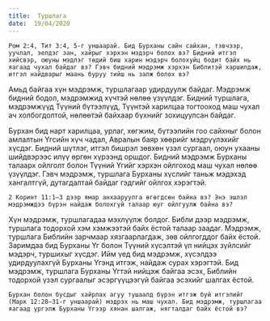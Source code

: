 ```yaml
---
title:  Туршлага
date:  19/04/2020
---
```


`Ром 2:4, Тит 3:4, 5-г уншаарай. Бид Бурханы сайн сайхан, тэвчээр, уучлал, эелдэг зан, хайрыг хэрхэн мэдэрч болох вэ? Бидний итгэл хийсвэр, оюуны мэдлэг төдий биш харин мэдэрч болохуйц бодит байх нь яагаад чухал байдаг вэ? Гэвч бидний мэдрэмж хэрхэн Библитэй харшилдаж, итгэл найдварыг маань буруу тийш нь залж болох вэ?`

Амьд байгаа хүн мэдрэмж, туршлагаар удирдуулж байдаг. Мэдрэмж бидний бодол, мэдрэмжид хүчтэй нөлөө үзүүлдэг. Бидний туршлага, мэдрэмжүүд Түүний бүтээлүүд, Түүнтэй харилцаа тогтооход маш чухал ач холбогдолтой, нөлөөтэй байхаар бүхнийг зохицуулсан байдаг.

Бурхан бид нарт харилцаа, урлаг, хөгжим, бүтээлийн гоо сайхныг болон амлалтын Үгсийн хүч чадал, Авралын баяр хөөрийг мэдрүүлэхийг хүсдэг. Бидний шүтлэг, итгэл бишрэл зөвхөн үзэл сургаал, оюун ухааны шийдвэрээс илүү өргөн хүрээнд оршдог. Бидний мэдрэмж Бурханы талаарх ойлголт болон Түүний Үгийг хэрхэн ойлгоход маш чухал нөлөө үзүүлдэг. Гэвч мэдрэмж, туршлага Бурханы хүслийг таньж мэдэхэд хангалтгүй, дутагдалтай байдаг гэдгийг ойлгох хэрэгтэй.

`2 Коринт 11:1–3 дээр ямар анхааруулга өгөгдсөн байна вэ? Энэ эшлэл мэдрэмждээ бүрэн найдаж болохгүй талаар юуг ойлгуулж байна вэ?`

Хүн мэдрэмж, туршлагадаа мэхлүүлж болдог. Библи дээр мэдрэмж, туршлага тодорхой хэм хэмжээтэй байх ёстой талаар заадаг. Мэдрэмж, туршлага Библийн зарчмаар хязгаарлагдаж, зөв ойлгогддог байх ёстой. Заримдаа бид Бурханы Үг болон Түүний хүсэлтэй үл нийцэх зүйлсийг мэдэрч, туршихыг хүсдэг. Ийм үед бид мэдрэмж, хүсэлдээ удирдуулахгүй Бурханы Үгэнд итгэж, найдаж сурах хэрэгтэй. Бид мэдрэмж, туршлага Бурханы Үгтэй нийцэж байгаа эсэх, Библийн тодорхой үзэл сургаалыг эсэргүүцээгүй байгаа эсэхийг шалгах ёстой.

`Бурхан болон бусдыг хайрлах агуу тушаалд бүрэн итгэж буй итгэлийг (Марк 12:28–31-г уншаарай) мэдрэх нь маш чухал. Бид мэдрэмж, туршлагаа яагаад үргэлж Бурханы Үгээр хянан шалгаж, нягталдаг байх ёстой вэ?`